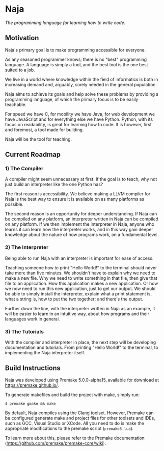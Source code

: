 # Naja
*The programming language for learning how to write code.*

## Motivation

Naja's primary goal is to make programming accessible for everyone.

As any seasoned programmer knows; there is no "best" programming language. A language is simply a tool, and the best tool is the one best suited to a job.

We live in a world where knowledge within the field of informatics is both in increasing demand and, arguably, sorely needed in the general population.

Naja aims to achieve its goals and help solve these problems by providing a programming language, of which the primary focus is to be easily teachable.

For speed we have C, for mobility we have Java, for web development we have JavaScript and for everything else we have Python. Python, with its focus on readability, is great for learning how to code. It is however, first and foremost, a tool made for building.

Naja will be the tool for teaching.

## Current Roadmap

### 1) The Compiler

A compiler might seem unnecessary at first. If the goal is to teach, why not just build an interpreter like the one Python has?

The first reason is accessibility. We believe making a LLVM compiler for Naja is the best way to ensure it is available on as many platforms as possible.

The second reason is an opportunity for deeper understanding. If Naja can be compiled on any platform, an interpreter written in Naja can be compiled on any platform. If we then implement the interpreter in Naja, anyone who learns it can learn how the interpreter works, and in this way gain deeper knowledge about the nature of how programs work, on a fundamental level.

### 2) The Interpreter

Being able to run Naja with an interpreter is important for ease of access.

Teaching someone how to print "Hello World!" to the terminal should never take more than five minutes. We shouldn't have to explain why we need to make a new file. Why we need to write something in that file, then give that file to an application. How this application makes a new application. Or how we now need to run this new application, just to get our output. We should be able to simply install the interpreter, explain what a print statement is, what a string is, how to put the two together; and there's the output.

Further down the line, with the interpreter written in Naja as an example, it will be easier to learn in an intuitive way, about how programs and their languages work in general.

### 3) The Tutorials

With the compiler and interpreter in place, the next step will be developing documentation and tutorials. From printing "Hello World!" to the terminal, to implementing the Naja interpreter itself.

## Build Instructions

Naja was developed using Premake 5.0.0-alpha15, available for download at https://premake.github.io/.

To generate makefiles and build the project with make, simply run:

    $ premake gmake && make

By default, Naja compiles using the Clang toolset. However, Premake can be configured generate make and project files for other toolsets and IDEs, such as GCC, Visual Studio or XCode. All you need to do is make the appropriate modifications to the premake script (`premake5.lua`).

To learn more about this, please refer to the Premake documentation (https://github.com/premake/premake-core/wiki).

